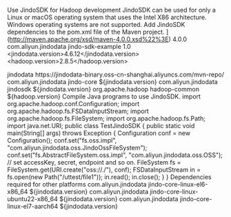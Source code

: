 Use JindoSDK for Hadoop development
JindoSDK can be used for only a Linux or macOS operating system that uses the Intel X86 architecture. Windows operating systems are not supported.
Add JindoSDK dependencies to the pom.xml file of the Maven project.
<project xmlns="http://maven.apache.org/POM/4.0.0"
xmlns:xsi="http://www.w3.org/2001/XMLSchema-instance"
xsi:schemaLocation="http://maven.apache.org/POM/4.0.0 [http://maven.apache.org/xsd/maven-4.0.0.xsd">](http://maven.apache.org/xsd/maven-4.0.0.xsd%22%3E)
<modelVersion>4.0.0</modelVersion>
<groupId>com.aliyun.jindodata</groupId>
<artifactId>jindo-sdk-example</artifactId>
<version>1.0</version>
<properties>
<jindodata.version>4.6.12</jindodata.version>
<hadoop.version>2.8.5</hadoop.version>
</properties>
<repositories>
<!-- Add JindoData Maven Repository -->
<repository>
<id>jindodata</id>
<url>https://jindodata-binary.oss-cn-shanghai.aliyuncs.com/mvn-repo/</url>
</repository>
</repositories>
<dependencies>
<!-- add jindo-core -->
<dependency>
<groupId>com.aliyun.jindodata</groupId>
<artifactId>jindo-core</artifactId>
<version>${jindodata.version}</version>
</dependency>
<!-- add jindo-core-extended-jar if you need support other platform -->
<!-- add jindo-hadoop-sdk -->
<dependency>
<groupId>com.aliyun.jindodata</groupId>
<artifactId>jindosdk</artifactId>
<version>${jindodata.version}</version>
</dependency>
<!-- add hadoop dependency. -->
<dependency>
<groupId>org.apache.hadoop</groupId>
<artifactId>hadoop-common</artifactId>
<version>${hadoop.version}</version>
</dependency>
</dependencies>
</project>
Compile Java programs to use JindoSDK.
import org.apache.hadoop.conf.Configuration;
import org.apache.hadoop.fs.FSDataInputStream;
import org.apache.hadoop.fs.FileSystem;
import org.apache.hadoop.fs.Path;
import java.net.URI;
public class TestJindoSDK {
public static void main(String[] args) throws Exception {
Configuration conf = new Configuration();
conf.set("fs.oss.impl", "com.aliyun.jindodata.oss.JindoOssFileSystem");
conf.set("fs.AbstractFileSystem.oss.impl", "com.aliyun.jindodata.oss.OSS");
// set accessKey, secret, endpoint and so on.
FileSystem fs = FileSystem.get(URI.create("oss://<Bucket>.<HDFS_Endpoint>/"), conf);
FSDataInputStream in = fs.open(new Path("/uttest/file1"));
in.read();
in.close();
}
}
Dependencies required for other platforms
<!-- add jindo-core-extended-jar for centos6 or el6 -->
<dependency>
<groupId>com.aliyun.jindodata</groupId>
<artifactId>jindo-core-linux-el6-x86_64</artifactId>
<version>${jindodata.version}</version>
</dependency>
<!-- add jindo-core-extended-jar for ubuntu22 -->
<dependency>
<groupId>com.aliyun.jindodata</groupId>
<artifactId>jindo-core-linux-ubuntu22-x86_64</artifactId>
<version>${jindodata.version}</version>
</dependency>
<!-- add jindo-core-extended-jar for aliyun yitian & alios (beta)-->
<dependency>
<groupId>com.aliyun.jindodata</groupId>
<artifactId>jindo-core-linux-el7-aarch64</artifactId>
<version>${jindodata.version}</version>
</dependency>

